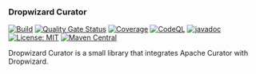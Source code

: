 ### Dropwizard Curator

[![Build](https://github.com/kiwiproject/dropwizard-curator/workflows/build/badge.svg)](https://github.com/kiwiproject/dropwizard-curator/actions?query=workflow%3Abuild)
[![Quality Gate Status](https://sonarcloud.io/api/project_badges/measure?project=kiwiproject_dropwizard-curator&metric=alert_status)](https://sonarcloud.io/dashboard?id=kiwiproject_dropwizard-curator)
[![Coverage](https://sonarcloud.io/api/project_badges/measure?project=kiwiproject_dropwizard-curator&metric=coverage)](https://sonarcloud.io/dashboard?id=kiwiproject_dropwizard-curator)
[![CodeQL](https://github.com/kiwiproject/dropwizard-curator/actions/workflows/codeql.yml/badge.svg)](https://github.com/kiwiproject/dropwizard-curator/actions/workflows/codeql.yml)
[![javadoc](https://javadoc.io/badge2/org.kiwiproject/dropwizard-curator/javadoc.svg)](https://javadoc.io/doc/org.kiwiproject/dropwizard-curator)
[![License: MIT](https://img.shields.io/badge/License-MIT-blue.svg)](https://opensource.org/licenses/MIT)
[![Maven Central](https://img.shields.io/maven-central/v/org.kiwiproject/dropwizard-curator)](https://central.sonatype.com/artifact/org.kiwiproject/dropwizard-curator/1.1.11)

Dropwizard Curator is a small library that integrates Apache Curator with Dropwizard.
